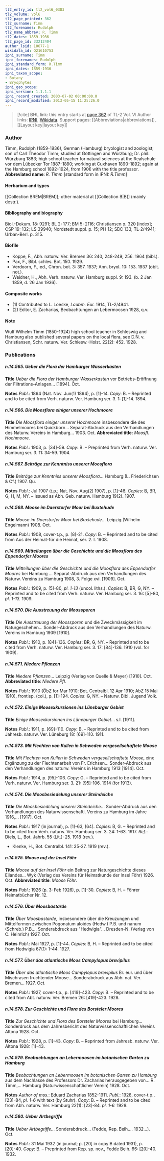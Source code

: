 ```yaml
---
tl2_entry_id: tl2_vol6_0383
tl2_volume: vol6
tl2_page_printed: 362
tl2_surname: Timm
tl2_forenames: Rudolph
tl2_name_abbrev: R. Timm
tl2_dates: 1859-1936
tl2_page_id: 33212404
author_lsid: 10677-1
wikidata_id: Q21610753
ipni_surname: Timm
ipni_forenames: Rudolph
ipni_standard_form: R.Timm
ipni_dates: 1859-1936
ipni_taxon_scope: 
- Botany
- Bryophytes
ipni_geo_scope: 
ipni_version: 1.1.1.1
ipni_record_created: 2003-07-02 00:00:00.0
ipni_record_modified: 2013-05-15 11:25:26.0
---
```


> [!cite] BHL link: this entry starts at [page 362](https://www.biodiversitylibrary.org/page/33212404) of TL-2 Vol. VI
> Author links: [IPNI](https://www.ipni.org/a/10677-1), [Wikidata](https://www.wikidata.org/wiki/Q21610753). Support pages: [[Abbreviations|abbreviations]], [[Layout key|layout key]]

### Author

Timm, Rudolph (1859-1936), German (Hamburg) bryologist and zoologist; son of Carl Theodor Timm; studied at Göttingen and Würzburg; Dr. phil. Würzburg 1883; high school teacher for natural sciences at the Realschule vor dem Lübecker Tor 1887-1890; working at Cuxhaven 1890-1892; again at the Hamburg school 1892-1924, from 1906 with the title professor. 
**Abbreviated name**: *R. Timm* \[standard form in IPNI: *R.Timm*\]

#### Herbarium and types

[[Collection BREM|BREM]]; other material at [[Collection B|B]] (mainly destr.).

#### Bibliography and biography

Biol.-Dokum. 18: 9291; BL 2: 177; BM 5: 2116; Christiansen p. 320 \[index\]; CSP 19: 132; LS 39940; Nordstedt suppl. p. 15; PH 12; SBC 133; TL-2/4941; Urban-Berl. p. 315.

#### Biofile

- Koppe, F., Abh. naturw. Ver. Bremen 36: 240, 248-249, 256. 1964 (bibl.).
- Pax, F., Bibl. schles. Bot. 150. 1929.
- Verdoorn, F., ed., Chron. bot. 3: 357. 1937; Ann. bryol. 10: 153. 1937 (obit. not.).
- Weidner, H., Abh. Verh. naturw. Ver. Hamburg suppl. 9: 193. (b. 2 Jan 1859, d. 26 Jan 1936).

#### Composite works

- (1) Contributed to L. Loeske, *Laubm. Eur.* 1914, TL-2/4941.
- (2) Editor, E. Zacharias, Beobachtungen an Lebermoosen 1928, q.v.

#### Note

Wulf Wilhelm Timm (1850-1924) high school teacher in Schleswig and Hamburg also published several papers on the local flora, see D.N. v. Christiansen, Schr. naturw. Ver. Schlesw.-Holst. 22(2): 452. 1928.

### Publications

##### n.14.565. Ueber die Flora der Hamburger Wasserkasten

**Title**
*Ueber die Flora der Hamburger Wasserkasten* vor Betriebs-Eröffnung der Filtrations-Anlagen... \[1894\]. Oct.

**Notes**
*Publ*.: 1894 (Nat. Nov. Jun(1) 1894), p. \[1\]-14. *Copy*: B. – Reprinted and to be cited from Verh. naturw. Ver. Hamburg ser. 3. 1: \[1\]-14. 1894.

##### n.14.566. Die Moosflora einiger unserer Hochmoore

**Title**
*Die Moosflora einiger unserer Hochmoore* insbesondere die des Himmelmoores bei Quickborn... Separat-Abdruck aus den Verhandlungen des Naturw. Vereins in Hamburg... 1903. Oct.
**Abbreviated title**: *Moosfl. Hochmoore*.

**Notes**
*Publ*.: 1903, p. \[34\]-59. *Copy*: B. – Preprinted from Verh. naturw. Ver. Hamburg ser. 3. 11: 34-59. 1904.

##### n.14.567. Beiträge zur Kenntniss unserer Moosflora

**Title**
*Beiträge zur Kenntniss unserer Moosflora*... Hamburg (L. Friederichsen & C°.) 1907. Qu.

**Notes**
*Publ*.: Jul 1907 (t.p.; Nat. Nov. Aug(2) 1907), p. \[1\]-48. *Copies*: B, BR, G, H, M, NY. – Issued as Abh. Geb. naturw. Hamburg 19(2). 1907.

##### n.14.568. Moose im Daerstorfer Moor bei Buxtehude

**Title**
*Moose im Daerstorfer Moor bei Buxtehude*... Leipzig (Wilhelm Engelmann) 1908. Oct.

**Notes**
*Publ*.: 1908, cover-t.p., p. \[8\]-21. *Copy*: B. – Reprinted and to be cited from Aus der Heimat-für die Heimat, ser. 2. I. 1908.

##### n.14.569. Mitteilungen über die Geschichte und die Moosflora des Eppendorfer Moores

**Title**
*Mitteilungen über die Geschichte und die Moosflora des Eppendorfer Moores* bei Hamburg ... Separat-Abdruck aus den Verhandlungen des Naturw. Vereins zu Hamburg 1908, 3. Folge xvi. \[1909\]. Oct.

**Notes**
*Publ*.: 1909, p. \[5\]-80, *pl. 1-13* (uncol. liths.). *Copies*: B, BR, G, NY. – Reprinted and to be cited from Verh. naturw. Ver. Hamburg ser. 3. 16: \[5\]-80, *pl. 1-13.* 1909.

##### n.14.570. Die Ausstreuung der Moossporen

**Title**
*Die Ausstreuung der Moossporen* und die Zweckmässigkeit im Naturgeschehen... Sonder-Abdruck aus den Verhandlungen des Naturw. Vereins in Hamburg 1909 \[1910\].

**Notes**
*Publ*.: 1910, p. \[84\]-136. *Copies*: BR, G, NY. – Reprinted and to be cited from Verh. naturw. Ver. Hamburg ser. 3. 17: \[84\]-136. 1910 (vol. for 1909).

##### n.14.571. Niedere Pflanzen

**Title**
*Niedere Pflanzen*... Leipzig (Verlag von Quelle & Meyer) \[1910\]. Oct.
**Abbreviated title**: *Niedere Pfl.*

**Notes**
*Publ*.: 1910 (ÖbZ for Mar 1910; Bot. Centralbl. 12 Apr 1910; AbZ 15 Mai 1910), frontisp. (col.), p. \[1\]-194. *Copies*: G, NY. – Naturw. Bibl. Jugend Volk.

##### n.14.572. Einige Moosexkursionen ins Lüneburger Gebiet

**Title**
*Einige Moosexkursionen ins Lüneburger Gebiet*... s.l. \[1911\].

**Notes**
*Publ*.: 1911, p. \[69\]-110. *Copy*: B. – Reprinted and to be cited from Jahresb. naturw. Ver. Lüneburg 18: \[69\]-110. 1911.

##### n.14.573. Mit Flechten von Kullen in Schweden vergesellschaftete Moose

**Title**
*Mit Flechten von Kullen in Schweden vergesellschaftete Moose*, eine Ergänzung zu der Flechtenarbeit von Fr. Erichsen... Sonder-Abdruck aus den Verhandlungen des naturw. Vereins in Hamburg 1913 \[1914\]. Oct.

**Notes**
*Publ*.: 1914, p. \[95\]-106. *Copy*: G. – Reprinted and to be cited from Verh. naturw. Ver. Hamburg ser. 3. 21: \[95\]-106. 1914 (for 1913).

##### n.14.574. Die Moosbesiedelung unserer Steindeiche

**Title**
*Die Moosbesiedelung unserer Steindeiche*... Sonder-Abdruck aus den Verhandlungen des Naturwissenschaftl. Vereins zu Hamburg im Jahre 1916,... \[1917\]. Oct.

**Notes**
*Publ*.: 1917 (in journal), p. \[1\]-63, \[64\]. *Copies*: B, G. – Reprinted and to be cited from Verh. naturw. Ver. Hamburg ser. 3. 24: 1-63. 1917.
*Ref*.: Diels, L., Bot. Jahrb. 55 (Lit.): 25. 1918 (rev.).
- Klenke, H., Bot. Centralbl. 141: 25-27. 1919 (rev.).

##### n.14.575. Moose auf der Insel Föhr

**Title**
*Moose auf der Insel Föhr* ein Beitrag zur Naturgeschichte dieses Eilandes... Wyk (Verlag des Vereins für Heimatkunde der Insel Föhr) 1926. Oct.
**Abbreviated title**: *Moose Föhr*.

**Notes**
*Publ*.: 1926 (p. 3: Feb 1926), p. \[1\]-30. *Copies*: B, H. – Föhrer Heimatbücher Nr. 12.

##### n.14.576. Über Moosbastarde

**Title**
*Über Moosbastarde*, insbesondere über die Kreuzungen und Mittelformen zwischen Pogonatum aloides (Hedw.) P.B. und nanum (Schreb.) P.B.... Sonderabdruck aus "Hedwigia"... Dresden-N. (Verlag von C. Heinrich) 1927. Oct.

**Notes**
*Publ*.: Mai 1927, p. \[1\]-44. *Copies*: B, H. – Reprinted and to be cited from Hedwigia 67(1): 1-44. 1927.

##### n.14.577. Über das atlantische Moos Campylopus brevipilus

**Title**
*Über das atlantische Moos Campylopus brevipilus* Br. eur. und über Mischrasen fruchtender Moose... Sonderabdruck aus Abh. nat. Ver. Bremen... 1927. Oct.

**Notes**
*Publ*.: 1927, cover-t.p., p. \[419\]-423. *Copy*: B. – Reprinted and to be cited from Abt. naturw. Ver. Bremen 26: \[419\]-423. 1928.

##### n.14.578. Zur Geschichte und Flora des Borsteler Moores

**Title**
*Zur Geschichte und Flora des Borsteler Moores* bei Hamburg... Sonderdruck aus dem Jahresbericht des Naturwissenschaftlichen Vereins Altona 1928. Oct.

**Notes**
*Publ*.: 1928, p. \[1\]-43. *Copy*: B. – Reprinted from Jahresb. naturw. Ver. Altona 1928: \[1\]-43.

##### n.14.579. Beobachtungen an Lebermoosen im botanischen Garten zu Hamburg

**Title**
*Beobachtungen an Lebermoosen im botanischen Garten zu Hamburg* aus dem Nachlasse des Professors Dr. Zacharias herausgegeben von... R. Timm,... Hamburg (Naturwissenschaftlicher Verein) 1928. Oct.

**Notes**
*Author of mss*.: Eduard Zacharias 1852-1911.
*Publ*.: 1928, cover-t.p., \[23\]-84, *pl. 1-6* with text (by Stuhr). *Copy*: B. – Reprinted and to be cited from Abh. naturw. Ver. Hamburg 22(1): \[23\]-84. *pl. 1-6.* 1928.

##### n.14.580. Ueber Artbegriffe

**Title**
*Ueber Artbegriffe*... Sonderabdruck... (Fedde, Rep. Beih.... 1932...). Oct.

**Notes**
*Publ*.: 31 Mai 1932 (in journal; p. \[20\] in copy B dated 1931), p. \[20\]-40. *Copy*: B. – Preprinted from Rep. sp. nov., Fedde Beih. 66: \[20\]-40. 1932.

